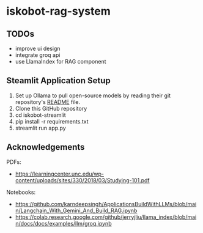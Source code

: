 # iskobot-rag-system

## TODOs

- improve ui design
- integrate groq api
- use LlamaIndex for RAG component

## Steamlit Application Setup

1. Set up Ollama to pull open-source models by reading their git repository's [README](https://github.com/ollama/ollama?tab=readme-ov-file) file.
2. Clone this GitHub repository
3. cd iskobot-streamlit
4. pip install -r requirements.txt
5. streamlit run app.py

## Acknowledgements

PDFs:

- https://learningcenter.unc.edu/wp-content/uploads/sites/330/2018/03/Studying-101.pdf

Notebooks:

- https://github.com/karndeepsingh/ApplicationsBuildWithLLMs/blob/main/Langchain_With_Gemini_And_Build_RAG.ipynb
- https://colab.research.google.com/github/jerryjliu/llama_index/blob/main/docs/docs/examples/llm/groq.ipynb
